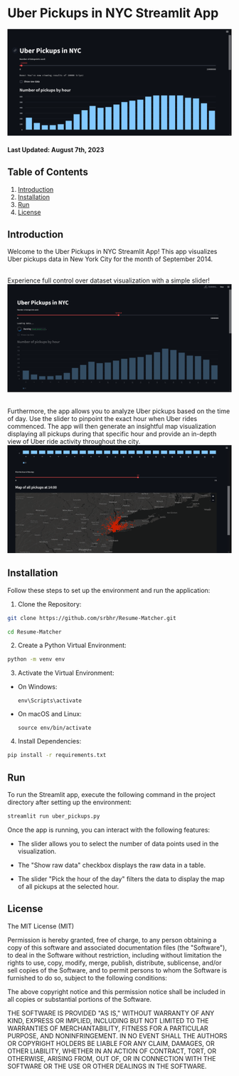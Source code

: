 # Uber Pickups in NYC Streamlit App
![Loading dataset](images/uber_pickups_1.png)

#### Last Updated: August 7th, 2023

## Table of Contents

1. [Introduction](#introduction)
2. [Installation](#installation)
3. [Run](#run)
4. [License](#license)


<a name="introduction"></a>
## Introduction

Welcome to the Uber Pickups in NYC Streamlit App! This app visualizes Uber pickups data in New York City for the month of September 2014.
<br></br>

Experience full control over dataset visualization with a simple slider!
![Loading dataset](images/uber_pickups_2.png)
<br></br>

Furthermore, the app allows you to analyze Uber pickups based on the time of day. Use the slider to pinpoint the exact hour when Uber rides commenced. The app will then generate an insightful map visualization displaying all pickups during that specific hour and provide an in-depth view of Uber ride activity throughout the city.
![Data on map](images/uber_pickups_3.png)
<a name="installation"></a>
## Installation

Follow these steps to set up the environment and run the application:

1. Clone the Repository:
   
```bash
git clone https://github.com/srbhr/Resume-Matcher.git
```

```bash
cd Resume-Matcher
```

2. Create a Python Virtual Environment:
```bash
python -m venv env
```

3. Activate the Virtual Environment:
- On Windows:
  ```
  env\Scripts\activate
  ```

- On macOS and Linux:
  ```
  source env/bin/activate
  ```

4. Install Dependencies:

```bash
pip install -r requirements.txt
```


<a name="run"></a>
## Run

To run the Streamlit app, execute the following command in the project directory after setting up the environment:

```bash
streamlit run uber_pickups.py
```

Once the app is running, you can interact with the following features:

- The slider allows you to select the number of data points used in the visualization.

- The "Show raw data" checkbox displays the raw data in a table.

- The slider "Pick the hour of the day" filters the data to display the map of all pickups at the selected hour.


<a name="license"></a>
## License

The MIT License (MIT)

Permission is hereby granted, free of charge, to any person obtaining a copy of this software and associated documentation files (the "Software"), to deal in the Software without restriction, including without limitation the rights to use, copy, modify, merge, publish, distribute, sublicense, and/or sell copies of the Software, and to permit persons to whom the Software is furnished to do so, subject to the following conditions:

The above copyright notice and this permission notice shall be included in all copies or substantial portions of the Software.

THE SOFTWARE IS PROVIDED "AS IS," WITHOUT WARRANTY OF ANY KIND, EXPRESS OR IMPLIED, INCLUDING BUT NOT LIMITED TO THE WARRANTIES OF MERCHANTABILITY, FITNESS FOR A PARTICULAR PURPOSE, AND NONINFRINGEMENT. IN NO EVENT SHALL THE AUTHORS OR COPYRIGHT HOLDERS BE LIABLE FOR ANY CLAIM, DAMAGES, OR OTHER LIABILITY, WHETHER IN AN ACTION OF CONTRACT, TORT, OR OTHERWISE, ARISING FROM, OUT OF, OR IN CONNECTION WITH THE SOFTWARE OR THE USE OR OTHER DEALINGS IN THE SOFTWARE.

